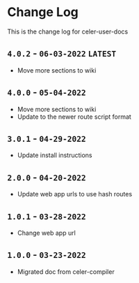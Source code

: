 # Change Log
This is the change log for celer-user-docs

## `4.0.2` - `06-03-2022` `LATEST`
- Move more sections to wiki

## `4.0.0` - `05-04-2022`
- Move more sections to wiki
- Update to the newer route script format

## `3.0.1` - `04-29-2022`
- Update install instructions

## `2.0.0` - `04-20-2022`
- Update web app urls to use hash routes

## `1.0.1` - `03-28-2022`
- Change web app url

## `1.0.0` - `03-23-2022`
- Migrated doc from celer-compiler
